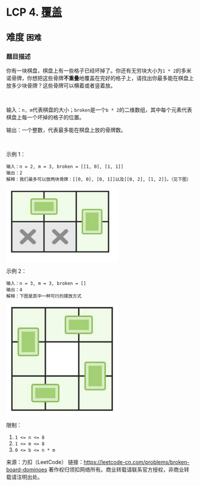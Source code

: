 # LCP 4. [覆盖](https://leetcode-cn.com/problems/broken-board-dominoes/)  
<font size=5> 难度 `困难` </font>
---

### 题目描述

你有一块棋盘，棋盘上有一些格子已经坏掉了。你还有无穷块大小为`1 * 2`的多米诺骨牌，你想把这些骨牌**不重叠**地覆盖在完好的格子上，请找出你最多能在棋盘上放多少块骨牌？这些骨牌可以横着或者竖着放。

 

输入：`n, m`代表棋盘的大小；`broken`是一个`b * 2`的二维数组，其中每个元素代表棋盘上每一个坏掉的格子的位置。

输出：一个整数，代表最多能在棋盘上放的骨牌数。

 

示例 1：
```
输入：n = 2, m = 3, broken = [[1, 0], [1, 1]]
输出：2
解释：我们最多可以放两块骨牌：[[0, 0], [0, 1]]以及[[0, 2], [1, 2]]。（见下图）
```

<img src="https://github.com/Mathstarry/Leetcode/blob/master/leetcodeCup/LCP0004_domino/img/LCP4_pic1.png" width = "300" height = "200" alt="" align=center />


示例 2：
```
输入：n = 3, m = 3, broken = []
输出：4
解释：下图是其中一种可行的摆放方式
```

<img src="https://github.com/Mathstarry/Leetcode/blob/master/leetcodeCup/LCP0004_domino/img/LCP4_pic2.png" width = "300" height = "300" alt="" align=center />

限制：

1. `1 <= n <= 8`
2. `1 <= m <= 8`
3. `0 <= b <= n * m`


来源：力扣（LeetCode）
链接：https://leetcode-cn.com/problems/broken-board-dominoes
著作权归领扣网络所有。商业转载请联系官方授权，非商业转载请注明出处。
